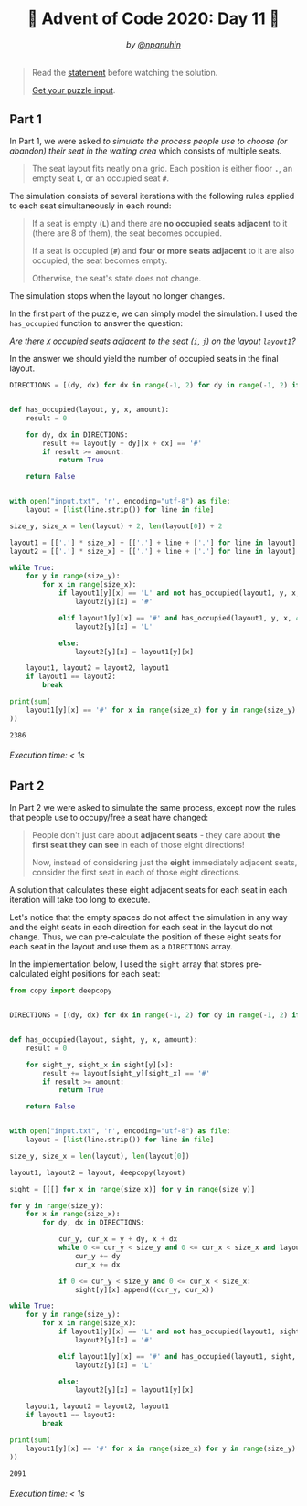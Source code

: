 <h1 align="center">🎄 Advent of Code 2020: Day 11 🎄</h1>
<h6 align="center">by <a href="https://github.com/npanuhin">@npanuhin</a></h6>

> Read the [statement](https://adventofcode.com/2020/day/11 "Visit adventofcode.com/2020/day/11") before watching the solution.
>
> [Get your puzzle input](https://adventofcode.com/2020/day/11/input "Open adventofcode.com/2020/day/11/input").


## Part 1

In Part 1, we were asked *to simulate the process people use to choose (or abandon) their seat in the waiting area* which consists of multiple seats.

> The seat layout fits neatly on a grid. Each position is either floor **`.`**, an empty seat **`L`**, or an occupied seat **`#`**.

The simulation consists of several iterations with the following rules applied to each seat simultaneously in each round:

> If a seat is empty (**`L`**) and there are **no occupied seats adjacent** to it (there are 8 of them), the seat becomes occupied.
>
> If a seat is occupied (**`#`**) and **four or more seats adjacent** to it are also occupied, the seat becomes empty.
>
> Otherwise, the seat's state does not change.

The simulation stops when the layout no longer changes.

In the first part of the puzzle, we can simply model the simulation. I used the `has_occupied` function to answer the question:

*Are there `X` occupied seats adjacent to the seat (`i`, `j`) on the layout `layout1`?*

In the answer we should yield the number of occupied seats in the final layout.

<!-- Execute code: "part1.py" -->
```python
DIRECTIONS = [(dy, dx) for dx in range(-1, 2) for dy in range(-1, 2) if dy != 0 or dx != 0]


def has_occupied(layout, y, x, amount):
    result = 0

    for dy, dx in DIRECTIONS:
        result += layout[y + dy][x + dx] == '#'
        if result >= amount:
            return True

    return False


with open("input.txt", 'r', encoding="utf-8") as file:
    layout = [list(line.strip()) for line in file]

size_y, size_x = len(layout) + 2, len(layout[0]) + 2

layout1 = [['.'] * size_x] + [['.'] + line + ['.'] for line in layout] + [['.'] * size_x]
layout2 = [['.'] * size_x] + [['.'] + line + ['.'] for line in layout] + [['.'] * size_x]

while True:
    for y in range(size_y):
        for x in range(size_x):
            if layout1[y][x] == 'L' and not has_occupied(layout1, y, x, 1):
                layout2[y][x] = '#'

            elif layout1[y][x] == '#' and has_occupied(layout1, y, x, 4):
                layout2[y][x] = 'L'

            else:
                layout2[y][x] = layout1[y][x]

    layout1, layout2 = layout2, layout1
    if layout1 == layout2:
        break

print(sum(
    layout1[y][x] == '#' for x in range(size_x) for y in range(size_y)
))
```
```
2386
```
###### Execution time: < 1s
## Part 2

In Part 2 we were asked to simulate the same process, except now the rules that people use to occupy/free a seat have changed:

> People don't just care about **adjacent seats** - they care about **the first seat they can see** in each of those eight directions!
>
> Now, instead of considering just the **eight** immediately adjacent seats, consider the first seat in each of those eight directions.

A solution that calculates these eight adjacent seats for each seat in each iteration will take too long to execute.

Let's notice that the empty spaces do not affect the simulation in any way and the eight seats in each direction for each seat in the layout do not change. Thus, we can pre-calculate the position of these eight seats for each seat in the layout and use them as a `DIRECTIONS` array.

In the implementation below, I used the `sight` array that stores pre-calculated eight positions for each seat:

<!-- Execute code: "part2.py" -->
```python
from copy import deepcopy


DIRECTIONS = [(dy, dx) for dx in range(-1, 2) for dy in range(-1, 2) if dy != 0 or dx != 0]


def has_occupied(layout, sight, y, x, amount):
    result = 0

    for sight_y, sight_x in sight[y][x]:
        result += layout[sight_y][sight_x] == '#'
        if result >= amount:
            return True

    return False


with open("input.txt", 'r', encoding="utf-8") as file:
    layout = [list(line.strip()) for line in file]

size_y, size_x = len(layout), len(layout[0])

layout1, layout2 = layout, deepcopy(layout)

sight = [[[] for x in range(size_x)] for y in range(size_y)]

for y in range(size_y):
    for x in range(size_x):
        for dy, dx in DIRECTIONS:

            cur_y, cur_x = y + dy, x + dx
            while 0 <= cur_y < size_y and 0 <= cur_x < size_x and layout1[cur_y][cur_x] == '.':
                cur_y += dy
                cur_x += dx

            if 0 <= cur_y < size_y and 0 <= cur_x < size_x:
                sight[y][x].append((cur_y, cur_x))

while True:
    for y in range(size_y):
        for x in range(size_x):
            if layout1[y][x] == 'L' and not has_occupied(layout1, sight, y, x, 1):
                layout2[y][x] = '#'

            elif layout1[y][x] == '#' and has_occupied(layout1, sight, y, x, 5):
                layout2[y][x] = 'L'

            else:
                layout2[y][x] = layout1[y][x]

    layout1, layout2 = layout2, layout1
    if layout1 == layout2:
        break

print(sum(
    layout1[y][x] == '#' for x in range(size_x) for y in range(size_y)
))
```
```
2091
```
###### Execution time: < 1s
